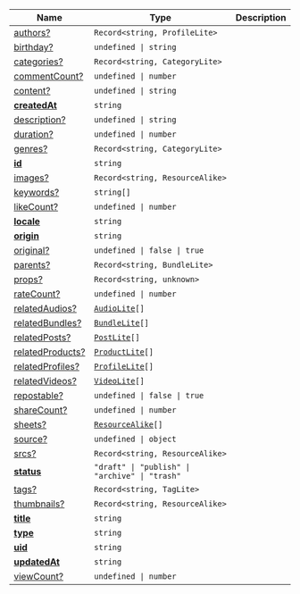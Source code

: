 <section id="main" data-note="AUTO-GENERATED CONTENT, DO NOT EDIT DIRECTLY!">

| Name                                                                                                     | Type                                                                                                                                    | Description |
| -------------------------------------------------------------------------------------------------------- | --------------------------------------------------------------------------------------------------------------------------------------- | ----------- |
| [authors?](https://schemata.lamnhan.com/content/reference/interfaces/audio.html#authors)                 | <code>Record<string, ProfileLite></code>                                                                                                |             |
| [birthday?](https://schemata.lamnhan.com/content/reference/interfaces/audio.html#birthday)               | <code>undefined \| string</code>                                                                                                        |             |
| [categories?](https://schemata.lamnhan.com/content/reference/interfaces/audio.html#categories)           | <code>Record<string, CategoryLite></code>                                                                                               |             |
| [commentCount?](https://schemata.lamnhan.com/content/reference/interfaces/audio.html#commentcount)       | <code>undefined \| number</code>                                                                                                        |             |
| [content?](https://schemata.lamnhan.com/content/reference/interfaces/audio.html#content)                 | <code>undefined \| string</code>                                                                                                        |             |
| [**createdAt**](https://schemata.lamnhan.com/content/reference/interfaces/audio.html#createdat)          | <code>string</code>                                                                                                                     |             |
| [description?](https://schemata.lamnhan.com/content/reference/interfaces/audio.html#description)         | <code>undefined \| string</code>                                                                                                        |             |
| [duration?](https://schemata.lamnhan.com/content/reference/interfaces/audio.html#duration)               | <code>undefined \| number</code>                                                                                                        |             |
| [genres?](https://schemata.lamnhan.com/content/reference/interfaces/audio.html#genres)                   | <code>Record<string, CategoryLite></code>                                                                                               |             |
| [**id**](https://schemata.lamnhan.com/content/reference/interfaces/audio.html#id)                        | <code>string</code>                                                                                                                     |             |
| [images?](https://schemata.lamnhan.com/content/reference/interfaces/audio.html#images)                   | <code>Record<string, ResourceAlike></code>                                                                                              |             |
| [keywords?](https://schemata.lamnhan.com/content/reference/interfaces/audio.html#keywords)               | <code>string[]</code>                                                                                                                   |             |
| [likeCount?](https://schemata.lamnhan.com/content/reference/interfaces/audio.html#likecount)             | <code>undefined \| number</code>                                                                                                        |             |
| [**locale**](https://schemata.lamnhan.com/content/reference/interfaces/audio.html#locale)                | <code>string</code>                                                                                                                     |             |
| [**origin**](https://schemata.lamnhan.com/content/reference/interfaces/audio.html#origin)                | <code>string</code>                                                                                                                     |             |
| [original?](https://schemata.lamnhan.com/content/reference/interfaces/audio.html#original)               | <code>undefined \| false \| true</code>                                                                                                 |             |
| [parents?](https://schemata.lamnhan.com/content/reference/interfaces/audio.html#parents)                 | <code>Record<string, BundleLite></code>                                                                                                 |             |
| [props?](https://schemata.lamnhan.com/content/reference/interfaces/audio.html#props)                     | <code>Record<string, unknown></code>                                                                                                    |             |
| [rateCount?](https://schemata.lamnhan.com/content/reference/interfaces/audio.html#ratecount)             | <code>undefined \| number</code>                                                                                                        |             |
| [relatedAudios?](https://schemata.lamnhan.com/content/reference/interfaces/audio.html#relatedaudios)     | <code><a href="https://schemata.lamnhan.com/content/reference/interfaces/audiolite.html" target="_blank">AudioLite</a>[]</code>         |             |
| [relatedBundles?](https://schemata.lamnhan.com/content/reference/interfaces/audio.html#relatedbundles)   | <code><a href="https://schemata.lamnhan.com/content/reference/interfaces/bundlelite.html" target="_blank">BundleLite</a>[]</code>       |             |
| [relatedPosts?](https://schemata.lamnhan.com/content/reference/interfaces/audio.html#relatedposts)       | <code><a href="https://schemata.lamnhan.com/content/reference/interfaces/postlite.html" target="_blank">PostLite</a>[]</code>           |             |
| [relatedProducts?](https://schemata.lamnhan.com/content/reference/interfaces/audio.html#relatedproducts) | <code><a href="https://schemata.lamnhan.com/content/reference/interfaces/productlite.html" target="_blank">ProductLite</a>[]</code>     |             |
| [relatedProfiles?](https://schemata.lamnhan.com/content/reference/interfaces/audio.html#relatedprofiles) | <code><a href="https://schemata.lamnhan.com/content/reference/interfaces/profilelite.html" target="_blank">ProfileLite</a>[]</code>     |             |
| [relatedVideos?](https://schemata.lamnhan.com/content/reference/interfaces/audio.html#relatedvideos)     | <code><a href="https://schemata.lamnhan.com/content/reference/interfaces/videolite.html" target="_blank">VideoLite</a>[]</code>         |             |
| [repostable?](https://schemata.lamnhan.com/content/reference/interfaces/audio.html#repostable)           | <code>undefined \| false \| true</code>                                                                                                 |             |
| [shareCount?](https://schemata.lamnhan.com/content/reference/interfaces/audio.html#sharecount)           | <code>undefined \| number</code>                                                                                                        |             |
| [sheets?](https://schemata.lamnhan.com/content/reference/interfaces/audio.html#sheets)                   | <code><a href="https://schemata.lamnhan.com/content/reference/interfaces/resourcealike.html" target="_blank">ResourceAlike</a>[]</code> |             |
| [source?](https://schemata.lamnhan.com/content/reference/interfaces/audio.html#source)                   | <code>undefined \| object</code>                                                                                                        |             |
| [srcs?](https://schemata.lamnhan.com/content/reference/interfaces/audio.html#srcs)                       | <code>Record<string, ResourceAlike></code>                                                                                              |             |
| [**status**](https://schemata.lamnhan.com/content/reference/interfaces/audio.html#status)                | <code>"draft" \| "publish" \| "archive" \| "trash"</code>                                                                               |             |
| [tags?](https://schemata.lamnhan.com/content/reference/interfaces/audio.html#tags)                       | <code>Record<string, TagLite></code>                                                                                                    |             |
| [thumbnails?](https://schemata.lamnhan.com/content/reference/interfaces/audio.html#thumbnails)           | <code>Record<string, ResourceAlike></code>                                                                                              |             |
| [**title**](https://schemata.lamnhan.com/content/reference/interfaces/audio.html#title)                  | <code>string</code>                                                                                                                     |             |
| [**type**](https://schemata.lamnhan.com/content/reference/interfaces/audio.html#type)                    | <code>string</code>                                                                                                                     |             |
| [**uid**](https://schemata.lamnhan.com/content/reference/interfaces/audio.html#uid)                      | <code>string</code>                                                                                                                     |             |
| [**updatedAt**](https://schemata.lamnhan.com/content/reference/interfaces/audio.html#updatedat)          | <code>string</code>                                                                                                                     |             |
| [viewCount?](https://schemata.lamnhan.com/content/reference/interfaces/audio.html#viewcount)             | <code>undefined \| number</code>                                                                                                        |             |

</section>
